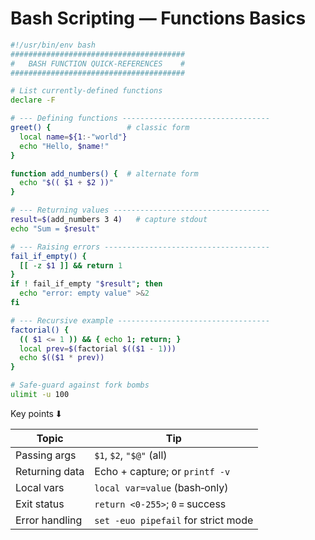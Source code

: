 # Bash Scripting — Functions Basics

```bash
#!/usr/bin/env bash
#######################################
#   BASH FUNCTION QUICK‑REFERENCES    #
#######################################

# List currently‑defined functions
declare -F

# --- Defining functions ---------------------------------
greet() {                 # classic form
  local name=${1:-"world"}
  echo "Hello, $name!"
}

function add_numbers() {  # alternate form
  echo "$(( $1 + $2 ))"
}

# --- Returning values -----------------------------------
result=$(add_numbers 3 4)   # capture stdout
echo "Sum = $result"

# --- Raising errors -------------------------------------
fail_if_empty() {
  [[ -z $1 ]] && return 1
}
if ! fail_if_empty "$result"; then
  echo "error: empty value" >&2
fi

# --- Recursive example ----------------------------------
factorial() {
  (( $1 <= 1 )) && { echo 1; return; }
  local prev=$(factorial $(($1 - 1)))
  echo $(($1 * prev))
}

# Safe‑guard against fork bombs
ulimit -u 100
```

Key points ⬇︎

| Topic          | Tip                                 |
| -------------- | ----------------------------------- |
| Passing args   | `$1`, `$2`, `"$@"` (all)            |
| Returning data | Echo + capture; or `printf -v`      |
| Local vars     | `local var=value` (bash‑only)       |
| Exit status    | `return <0‑255>`; `0` = success     |
| Error handling | `set -euo pipefail` for strict mode |
